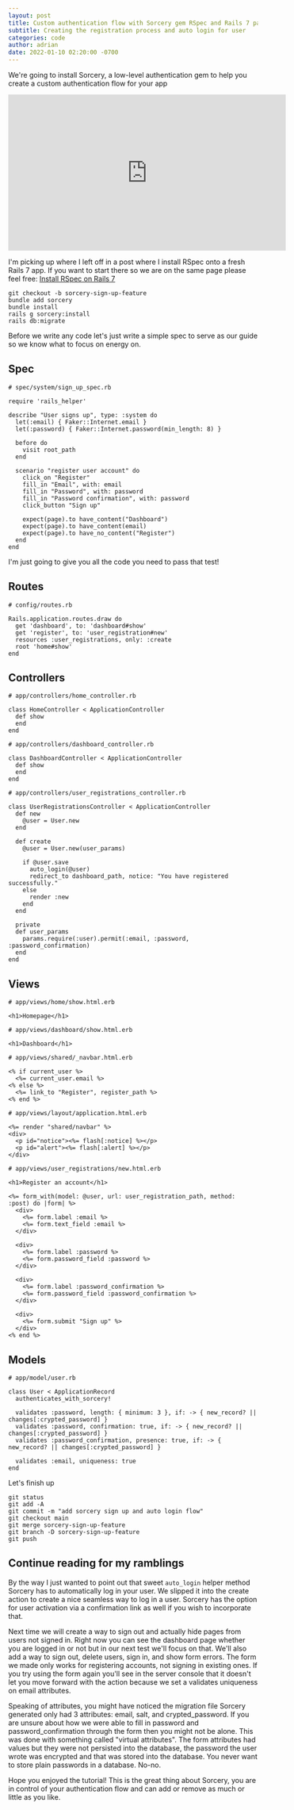 ```yaml
---
layout: post
title: Custom authentication flow with Sorcery gem RSpec and Rails 7 part 1
subtitle: Creating the registration process and auto login for user
categories: code
author: adrian
date: 2022-01-10 02:20:00 -0700
---
```


We're going to install Sorcery, a low-level authentication gem to help you create a custom authentication flow for your app

<sl-responsive-media aspect-ratio="16:9">
<iframe width="560" height="315" src="https://www.youtube.com/embed/bhs1FVkTBXw" title="YouTube video player" frameborder="0" allow="accelerometer; autoplay; clipboard-write; encrypted-media; gyroscope; picture-in-picture" allowfullscreen></iframe>
</sl-responsive-media>


I'm picking up where I left off in a post where I install RSpec onto a fresh Rails 7 app. If you want to start there so we are on the same page please feel free: [Install RSpec on Rails 7](https://dev.to/adrianvalenz/setup-rspec-on-a-fresh-rails-7-project-5gp)

```
git checkout -b sorcery-sign-up-feature
bundle add sorcery
bundle install
rails g sorcery:install
rails db:migrate
```

Before we write any code let's just write a simple spec to serve as our guide so we know what to focus on energy on.

## Spec

```
# spec/system/sign_up_spec.rb

require 'rails_helper'

describe "User signs up", type: :system do
  let(:email) { Faker::Internet.email }
  let(:password) { Faker::Internet.password(min_length: 8) }

  before do
    visit root_path
  end

  scenario "register user account" do
    click_on "Register"
    fill_in "Email", with: email
    fill_in "Password", with: password
    fill_in "Password confirmation", with: password
    click_button "Sign up"

    expect(page).to have_content("Dashboard")
    expect(page).to have_content(email)
    expect(page).to have_no_content("Register")
  end
end
```

I'm just going to give you all the code you need to pass that test!

## Routes

```
# config/routes.rb

Rails.application.routes.draw do
  get 'dashboard', to: 'dashboard#show'
  get 'register', to: 'user_registration#new'
  resources :user_registrations, only: :create
  root 'home#show'
end
```

## Controllers

```
# app/controllers/home_controller.rb

class HomeController < ApplicationController
  def show
  end
end
```

```
# app/controllers/dashboard_controller.rb

class DashboardController < ApplicationController
  def show
  end
end
```

```
# app/controllers/user_registrations_controller.rb

class UserRegistrationsController < ApplicationController
  def new
    @user = User.new
  end

  def create
    @user = User.new(user_params)
    
    if @user.save
      auto_login(@user)
      redirect_to dashboard_path, notice: "You have registered successfully."
    else
      render :new
    end
  end

  private
  def user_params
    params.require(:user).permit(:email, :password, :password_confirmation)
  end
end
```

## Views

```
# app/views/home/show.html.erb

<h1>Homepage</h1>
```

```
# app/views/dashboard/show.html.erb

<h1>Dashboard</h1>
```

```
# app/views/shared/_navbar.html.erb

<% if current_user %>
  <%= current_user.email %>
<% else %>
  <%= link_to "Register", register_path %>
<% end %>
```

```
# app/views/layout/application.html.erb

<%= render "shared/navbar" %>
<div>
  <p id="notice"><%= flash[:notice] %></p>
  <p id="alert"><%= flash[:alert] %></p>
</div>
```

```
# app/views/user_registrations/new.html.erb

<h1>Register an account</h1>

<%= form_with(model: @user, url: user_registration_path, method: :post) do |form| %>
  <div>
    <%= form.label :email %>
    <%= form.text_field :email %>
  </div>

  <div>
    <%= form.label :password %>
    <%= form.password_field :password %>
  </div>

  <div>
    <%= form.label :password_confirmation %>
    <%= form.password_field :password_confirmation %>
  </div>

  <div>
    <%= form.submit "Sign up" %>
  </div>
<% end %>
```

## Models

```
# app/model/user.rb

class User < ApplicationRecord
  authenticates_with_sorcery!

  validates :password, length: { minimum: 3 }, if: -> { new_record? || changes[:crypted_password] }
  validates :password, confirmation: true, if: -> { new_record? || changes[:crypted_password] }
  validates :password_confirmation, presence: true, if: -> { new_record? || changes[:crypted_password] }

  validates :email, uniqueness: true
end
```

Let's finish up
```
git status
git add -A
git commit -m "add sorcery sign up and auto login flow"
git checkout main
git merge sorcery-sign-up-feature
git branch -D sorcery-sign-up-feature
git push
```

## Continue reading for my ramblings

By the way I just wanted to point out that sweet `auto_login` helper method Sorcery 
has to automatically log in your user. We slipped it into the create action to create
a nice seamless way to log in a user. Sorcery has the option for user activation via a
confirmation link as well if you wish to incorporate that.

Next time we will create a way to sign out and actually hide pages from users not signed in. 
Right now you can see the dashboard page whether you are logged in or not but in our next 
test we'll focus on that. We'll also add a way to sign out, delete users, sign in, and show form errors. 
The form we made only works for registering accounts, not signing in existing ones. 
If you try using the form again you'll see in the server console that it doesn't let 
you move forward with the action because we set a validates uniqueness on email attributes.

Speaking of attributes, you might have noticed the migration file Sorcery generated only had 3 
attributes: email, salt, and crypted_password. If you are unsure about how we were able to fill in
password and password_confirmation through the form then you might not be alone. This was done with
something called "virtual attributes". The form attributes had values but they were not persisted into 
the database, the password the user wrote was encrypted and that was stored into the database. You never
want to store plain passwords in a database. No-no.

Hope you enjoyed the tutorial! This is the great thing about Sorcery, 
you are in control of your authentication flow and can add or remove as much or little as you like.
